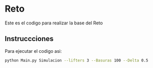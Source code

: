 # Reto

Este es el codigo para realizar la base del Reto

## Instruccciones

Para ejecutar el codigo asi:

```bash
python Main.py Simulacion --lifters 3 --Basuras 100 --Delta 0.5
```
